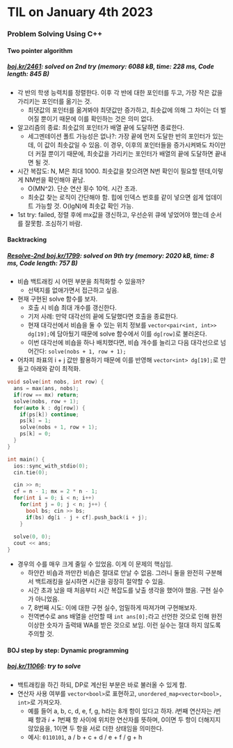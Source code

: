 # **TIL on January 4th 2023**
### Problem Solving Using C++
#### Two pointer algorithm
##### [boj.kr/2461](../../../Problem%20Solving/boj/two-pointer/2461-01-04-2023.cpp): solved on 2nd try (memory: 6088 kB, time: 228 ms, Code length: 845 B) 
- 각 반의 학생 능력치를 정렬한다. 이후 각 반에 대한 포인터를 두고, 가장 작은 값을 가리키는 포인터를 옮기는 것.
  * 최댓값의 포인터를 옮겨봐야 최댓값만 증가하고, 최솟값에 의해 그 차이는 더 벌어질 뿐이기 때문에 이를 확인하는 것은 의미 없다.
- 알고리즘의 종료: 최솟값의 포인터가 배열 끝에 도달하면 종료한다.
  * 세그멘테이션 폴트 가능성은 없나?: 가장 끝에 먼저 도달한 반의 포인터가 있는데, 이 값이 최솟값일 수 있음. 이 경우, 이후의 포인터들을 증가시켜봐도 차이만 더 커질 뿐이기 때문에, 최솟값을 가리키는 포인터가 배열의 끝에 도달하면 끝내면 될 것.
- 시간 복잡도: N, M은 최대 1000. 최솟값을 찾으려면 N번 확인이 필요할 텐데,이렇게 NM번을 확인해야 끝남.
  * O(MN^2). 단순 연산 횟수 10억. 시간 초과.
  * 최솟값 찾는 로직이 간단해야 함. 힙에 인덱스 번호를 같이 넣으면 쉽게 업데이트 가능할 것. O(lgN)에 최솟값 확인 가능.
- 1st try: failed, 정렬 후에 mx값을 갱신하고, 우선순위 큐에 넣었어야 했는데 순서를 잘못함. 조심하기 바람.

#### Backtracking
##### [Resolve-2nd boj.kr/1799](../../../Problem%20Solving/boj/solvedac/1799-re2-01-02-2023.cpp): solved on 9th try (memory: 2020 kB, time: 8 ms, Code length: 757 B) 
* 비숍 백트래킹 시 어떤 부분을 최적화할 수 있을까?
  - 선택지를 없애가면서 접근하고 싶음.
* 현재 구현된 solve 함수를 보자.
  - 호출 시 비숍 최대 개수를 갱신한다. 
  - 기저 사례: 만약 대각선의 끝에 도달했다면 호출을 종료한다.
  - 현재 대각선에서 비숍을 둘 수 있는 위치 정보를 `vector<pair<int, int>> dg[19];`에 담아뒀기 때문에 solve 함수에서 이를 `dg[row]`로 불러온다.
  - 이번 대각선에 비숍을 하나 배치했다면, 비숍 개수를 늘리고 다음 대각선으로 넘어간다: `solve(nobs + 1, row + 1);`
* 어차피 좌표의 i + j 값만 활용하기 때문에 이를 반영해 `vector<int> dg[19];`로 만들고 아래와 같이 최적화.

```cpp
void solve(int nobs, int row) {
  ans = max(ans, nobs);
  if(row == mx) return;
  solve(nobs, row + 1);
  for(auto k : dg[row]) {
    if(ps[k]) continue;
    ps[k] = 1;
    solve(nobs + 1, row + 1);
    ps[k] = 0;
  }
}

int main() {
  ios::sync_with_stdio(0);
  cin.tie(0);

  cin >> n;
  cf = n - 1; mx = 2 * n - 1;
  for(int i = 0; i < n; i++)
    for(int j = 0; j < n; j++) {
      bool bs; cin >> bs;
      if(bs) dg[i - j + cf].push_back(i + j);
    }
  
  solve(0, 0);
  cout << ans;
}
```

* 경우의 수를 매우 크게 줄일 수 있었음. 이게 이 문제의 핵심임.
  - 하얀칸 비숍과 까만칸 비숍은 절대로 만날 수 없음. 그러니 둘을 완전히 구분해서 백트래킹을 실시하면 시간을 굉장히 절약할 수 있음.
  - 시간 초과 났을 때 처음부터 시간 복잡도를 낮출 생각을 했어야 했음. 구현 실수가 아니었음.
  - 7, 8번째 시도: 이에 대한 구현 실수, 엄밀하게 따져가며 구현해보자.
  - 전역변수로 ans 배열을 선언할 때 `int ans[0];`라고 선언한 것으로 인해 완전 이상한 숫자가 출력돼 WA를 받은 것으로 보임. 이런 실수는 절대 하지 않도록 주의할 것.

#### BOJ step by step: Dynamic programming
##### [boj.kr/11066](../../../Problem%20Solving/boj/Dynamic%20programming/11066-12-28-2022.cpp): try to solve
* 백트래킹을 하긴 하되, DP로 계산된 부분은 바로 불러올 수 있게 함.
* 연산자 사용 여부를 `vector<bool>`로 표현하고, `unordered_map<vector<bool>, int>`로 가져오자.
  - 예를 들어 a, b, c, d, e, f, g, h라는 8개 항이 있다고 하자. *i*번째 연산자는 *i*번째 항과 *i + 1*번째 항 사이에 위치한 연산자를 뜻하며, 0이면 두 항이 더해지지 않았음을, 1이면 두 항을 서로 더한 상태임을 의미한다.
  - 예시: `0110101`, a / b + c + d / e + f / g + h